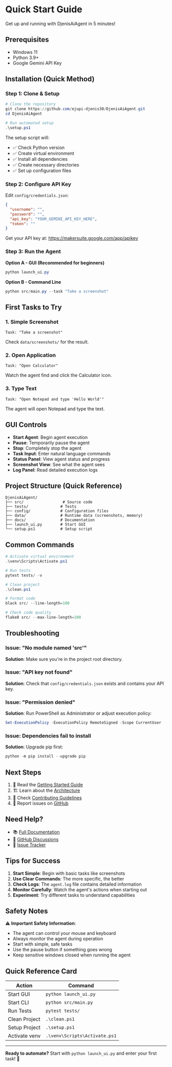 # Quick Start Guide

Get up and running with DjenisAiAgent in 5 minutes!

## Prerequisites

- Windows 11
- Python 3.9+
- Google Gemini API Key

## Installation (Quick Method)

### Step 1: Clone & Setup

```powershell
# Clone the repository
git clone https://github.com/ejupi-djenis30/DjenisAiAgent.git
cd DjenisAiAgent

# Run automated setup
.\setup.ps1
```

The setup script will:

- ✅ Check Python version
- ✅ Create virtual environment
- ✅ Install all dependencies
- ✅ Create necessary directories
- ✅ Set up configuration files

### Step 2: Configure API Key

Edit `config/credentials.json`:

```json
{
  "username": "",
  "password": "",
  "api_key": "YOUR_GEMINI_API_KEY_HERE",
  "token": ""
}
```

Get your API key at: https://makersuite.google.com/app/apikey

### Step 3: Run the Agent

**Option A - GUI (Recommended for beginners)**

```powershell
python launch_ui.py
```

**Option B - Command Line**

```powershell
python src/main.py --task "Take a screenshot"
```

## First Tasks to Try

### 1. Simple Screenshot

```
Task: "Take a screenshot"
```

Check `data/screenshots/` for the result.

### 2. Open Application

```
Task: "Open Calculator"
```

Watch the agent find and click the Calculator icon.

### 3. Type Text

```
Task: "Open Notepad and type 'Hello World'"
```

The agent will open Notepad and type the text.

## GUI Controls

- **Start Agent**: Begin agent execution
- **Pause**: Temporarily pause the agent
- **Stop**: Completely stop the agent
- **Task Input**: Enter natural language commands
- **Status Panel**: View agent status and progress
- **Screenshot View**: See what the agent sees
- **Log Panel**: Read detailed execution logs

## Project Structure (Quick Reference)

```
DjenisAiAgent/
├── src/                 # Source code
├── tests/              # Tests
├── config/             # Configuration files
├── data/               # Runtime data (screenshots, memory)
├── docs/               # Documentation
├── launch_ui.py        # Start GUI
└── setup.ps1           # Setup script
```

## Common Commands

```powershell
# Activate virtual environment
.\venv\Scripts\Activate.ps1

# Run tests
pytest tests/ -v

# Clean project
.\clean.ps1

# Format code
black src/ --line-length=100

# Check code quality
flake8 src/ --max-line-length=100
```

## Troubleshooting

### Issue: "No module named 'src'"

**Solution**: Make sure you're in the project root directory.

### Issue: "API key not found"

**Solution**: Check that `config/credentials.json` exists and contains your API key.

### Issue: "Permission denied"

**Solution**: Run PowerShell as Administrator or adjust execution policy:

```powershell
Set-ExecutionPolicy -ExecutionPolicy RemoteSigned -Scope CurrentUser
```

### Issue: Dependencies fail to install

**Solution**: Upgrade pip first:

```powershell
python -m pip install --upgrade pip
```

## Next Steps

1. 📖 Read the [Getting Started Guide](docs/getting-started.md)
2. 🏗️ Learn about the [Architecture](docs/architecture.md)
3. 🤝 Check [Contributing Guidelines](CONTRIBUTING.md)
4. 🐛 Report issues on [GitHub](https://github.com/ejupi-djenis30/DjenisAiAgent/issues)

## Need Help?

- 📚 [Full Documentation](docs/README.md)
- 💬 [GitHub Discussions](https://github.com/ejupi-djenis30/DjenisAiAgent/discussions)
- 🐛 [Issue Tracker](https://github.com/ejupi-djenis30/DjenisAiAgent/issues)

## Tips for Success

1. **Start Simple**: Begin with basic tasks like screenshots
2. **Use Clear Commands**: The more specific, the better
3. **Check Logs**: The `agent.log` file contains detailed information
4. **Monitor Carefully**: Watch the agent's actions when starting out
5. **Experiment**: Try different tasks to understand capabilities

## Safety Notes

⚠️ **Important Safety Information**:

- The agent can control your mouse and keyboard
- Always monitor the agent during operation
- Start with simple, safe tasks
- Use the pause button if something goes wrong
- Keep sensitive windows closed when running the agent

## Quick Reference Card

| Action        | Command                       |
| ------------- | ----------------------------- |
| Start GUI     | `python launch_ui.py`         |
| Start CLI     | `python src/main.py`          |
| Run Tests     | `pytest tests/`               |
| Clean Project | `.\clean.ps1`                 |
| Setup Project | `.\setup.ps1`                 |
| Activate venv | `.\venv\Scripts\Activate.ps1` |

---

**Ready to automate?** Start with `python launch_ui.py` and enter your first task! 🚀

